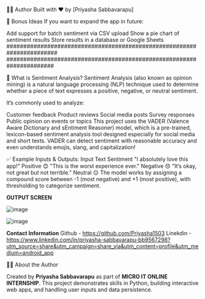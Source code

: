 👩‍💻 Author
Built with ❤️ by [Priyasha Sabbavarapu]

🏁 Bonus Ideas
If you want to expand the app in future:

Add support for batch sentiment via CSV upload
Show a pie chart of sentiment results
Store results in a database or Google Sheets
####################################################################### ######################################################################

🧠 What is Sentiment Analysis?
Sentiment Analysis (also known as opinion mining) is a natural language processing (NLP) technique used to determine whether a piece of text expresses a positive, negative, or neutral sentiment.

It’s commonly used to analyze:

Customer feedback
Product reviews
Social media posts
Survey responses
Public opinion on events or topics
This project uses the VADER (Valence Aware Dictionary and sEntiment Reasoner) model, which is a pre-trained, lexicon-based sentiment analysis tool designed especially for social media and short texts. VADER can detect sentiment with reasonable accuracy and even understands emojis, slang, and capitalization!

✅ Example Inputs & Outputs:
Input Text	Sentiment
"I absolutely love this app!"	Positive 😊
"This is the worst experience ever."	Negative 😞
"It’s okay, not great but not terrible."	Neutral 😐
The model works by assigning a compound score between -1 (most negative) and +1 (most positive), with thresholding to categorize sentiment.


**OUTPUT SCREEN**

![image](https://github.com/user-attachments/assets/147190a3-fb88-46e1-95b4-573c526e7871)

![image](https://github.com/user-attachments/assets/eab598db-7086-482a-80d0-da2fb1743608)




**Contact Information**
Github - https://github.com/Priyasha1503
Linekdin - https://www.linkedin.com/in/priyasha-sabbavarapu-bb9567298?utm_source=share&utm_campaign=share_via&utm_content=profile&utm_medium=android_app

🙋‍♀️ About the Author

Created by **Priyasha Sabbavarapu** as part of **MICRO IT ONLINE INTERNSHIP**. This project demonstrates skills in Python, building interactive web apps, and handling user inputs and data persistence.



